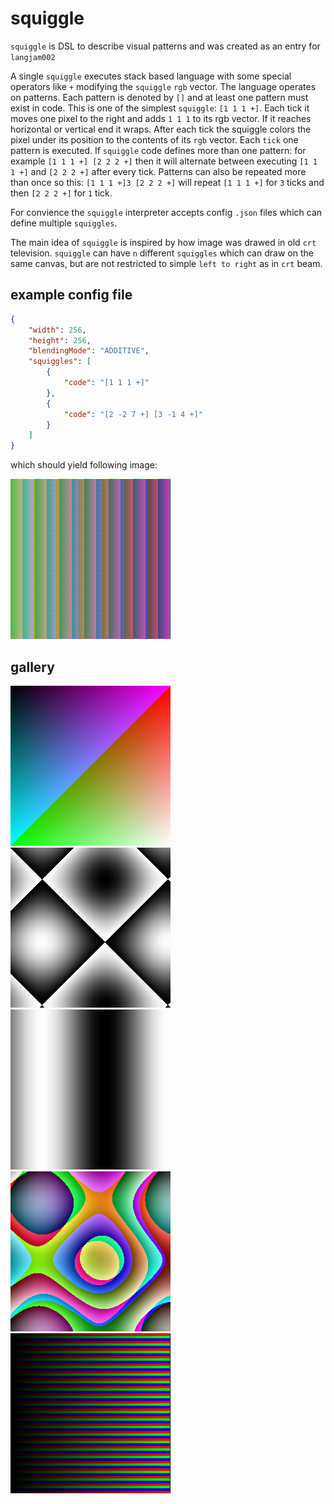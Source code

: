 # squiggle

`squiggle` is DSL to describe visual patterns and was created as an entry for `langjam002`

A single `squiggle` executes stack based language with some special operators like `+` modifying the `squiggle` `rgb` vector.
The language operates on patterns. Each pattern is denoted by `[]` and at least one pattern must exist in code.
This is one of the simplest `squiggle`: `[1 1 1 +]`. Each tick it moves one pixel to the right and adds `1 1 1` to its rgb vector. 
If it reaches horizontal or vertical end it wraps. 
After each tick the squiggle colors the pixel under its position to the contents of its `rgb` vector.
Each `tick` one pattern is executed. If `squiggle` code defines more than one pattern: for example `[1 1 1 +] [2 2 2 +]` then it will alternate
between executing `[1 1 1 +]` and `[2 2 2 +]` after every tick. Patterns can also be repeated more than once so this:
`[1 1 1 +]3 [2 2 2 +]` will repeat `[1 1 1 +]` for `3` ticks and then `[2 2 2 +]` for `1` tick.

For convience the `squiggle` interpreter accepts config `.json` files which can define multiple `squiggles`.

The main idea of `squiggle` is inspired by how image was drawed in old `crt` television.
`squiggle` can have `n` different `squiggles` which can draw on the same canvas, but are not restricted to simple `left to right` as in `crt` beam.

## example config file

```json
{
    "width": 256,
    "height": 256,
    "blendingMode": "ADDITIVE",
    "squiggles": [
        {
            "code": "[1 1 1 +]"
        },
        {
            "code": "[2 -2 7 +] [3 -1 4 +]"
        }
    ]
}
```

which should yield following image:

![example image](gallery/example.png)

## gallery

![](gallery/position_dependent.png)
![](gallery/periodic_subtracted.png)
![](gallery/periodic.png)
![](gallery/periodic_and_positional_blend.png)
![](gallery/basic_repetitions.png)